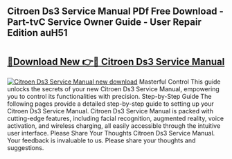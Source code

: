 ## Citroen Ds3 Service Manual PDf Free Download - Part-tvC Service Owner Guide - User Repair Edition auH51

# <h2><a href="http://cf25667.oget.top/?id=Citroen+Ds3+Service+Manual">🔗Download New 👉🔴 Citroen Ds3 Service Manual</a></h2>

[![Citroen Ds3 Service Manual new download](https://i.imgur.com/5g1atiW.png)](http://cf25667.oget.top/?id=Citroen+Ds3+Service+Manual)
Masterful Control This guide unlocks the secrets of your new Citroen Ds3 Service Manual, empowering you to control its functionalities with precision. Step-by-Step Guide The following pages provide a detailed step-by-step guide to setting up your Citroen Ds3 Service Manual. Citroen Ds3 Service Manual is packed with cutting-edge features, including facial recognition, augmented reality, voice activation, and wireless charging, all easily accessible through the intuitive user interface. Please Share Your Thoughts Citroen Ds3 Service Manual. Your feedback is invaluable to us. Please share your thoughts and suggestions.

